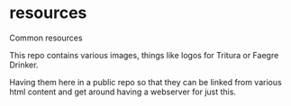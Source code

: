 # resources
Common resources

This repo contains various images, things like logos for Tritura or Faegre Drinker. 

Having them here in a public repo so that they can be linked from various html content and get around having a webserver for just this.
